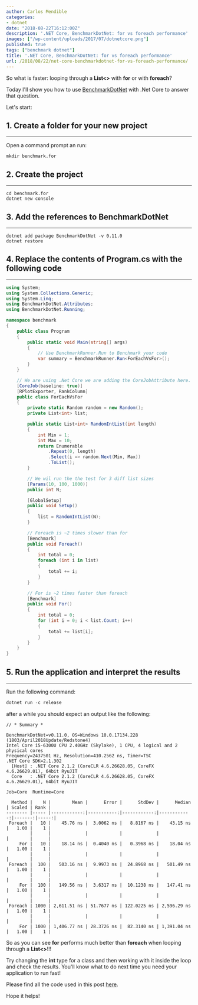 ```yaml
---
author: Carlos Mendible
categories:
- dotnet
date: "2018-08-22T16:12:00Z"
description: '.NET Core, BenchmarkDotNet: for vs foreach performance'
images: ["/wp-content/uploads/2017/07/dotnetcore.png"]
published: true
tags: ["benchmark dotnet"]
title: '.NET Core, BenchmarkDotNet: for vs foreach performance'
url: /2018/08/22/net-core-benchmarkdotnet-for-vs-foreach-performance/
---
```


So what is faster: looping through a **List<>** with **for** or with **foreach**?

Today I'll show you how to use [BenchmarkDotNet](https://benchmarkdotnet.org) with .Net Core to answer that question.

Let's start:

## 1. Create a folder for your new project
---
Open a command prompt an run:

``` shell
mkdir benchmark.for
```

## 2. Create the project
---

``` shell
cd benchmark.for
dotnet new console
```

## 3. Add the references to BenchmarkDotNet
---

``` shell
dotnet add package BenchmarkDotNet -v 0.11.0
dotnet restore
```

## 4. Replace the contents of Program.cs with the following code
---

``` csharp
using System;
using System.Collections.Generic;
using System.Linq;
using BenchmarkDotNet.Attributes;
using BenchmarkDotNet.Running;

namespace benchmark
{
    public class Program
    {
        public static void Main(string[] args)
        {
            // Use BenchmarkRunner.Run to Benchmark your code
            var summary = BenchmarkRunner.Run<ForEachVsFor>();
        }
    }

    // We are using .Net Core we are adding the CoreJobAttribute here.
    [CoreJob(baseline: true)]
    [RPlotExporter, RankColumn]
    public class ForEachVsFor
    {
        private static Random random = new Random();
        private List<int> list;

        public static List<int> RandomIntList(int length)
        {
            int Min = 1;
            int Max = 10;
            return Enumerable
                .Repeat(0, length)
                .Select(i => random.Next(Min, Max))
                .ToList();
        }

        // We wil run the the test for 3 diff list sizes
        [Params(10, 100, 1000)]
        public int N;

        [GlobalSetup]
        public void Setup()
        {
            list = RandomIntList(N);
        }

        // Foreach is ~2 times slower than for
        [Benchmark]
        public void Foreach()
        {
            int total = 0;
            foreach (int i in list)
            {
                total += i;
            }
        }

        // For is ~2 times faster than foreach
        [Benchmark]
        public void For()
        {
            int total = 0;
            for (int i = 0; i < list.Count; i++)
            {
                total += list[i];
            }
        }
    }
}
```

## 5. Run the application and interpret the results
---
Run the following command:

``` powershell
dotnet run -c release
```

after a while you should expect an output like the following:

``` shell
// * Summary *

BenchmarkDotNet=v0.11.0, OS=Windows 10.0.17134.228 (1803/April2018Update/Redstone4)
Intel Core i5-6300U CPU 2.40GHz (Skylake), 1 CPU, 4 logical and 2 physical cores
Frequency=2437501 Hz, Resolution=410.2562 ns, Timer=TSC
.NET Core SDK=2.1.302
  [Host] : .NET Core 2.1.2 (CoreCLR 4.6.26628.05, CoreFX 4.6.26629.01), 64bit RyuJIT
  Core   : .NET Core 2.1.2 (CoreCLR 4.6.26628.05, CoreFX 4.6.26629.01), 64bit RyuJIT

Job=Core  Runtime=Core

  Method |    N |        Mean |      Error |      StdDev |      Median | Scaled | Rank |
-------- |----- |------------:|-----------:|------------:|------------:|-------:|-----:|
 Foreach |   10 |    45.76 ns |  3.0062 ns |   8.8167 ns |    43.15 ns |   1.00 |    1 |
         |      |             |            |             |             |        |      |
     For |   10 |    18.14 ns |  0.4040 ns |   0.3968 ns |    18.04 ns |   1.00 |    1 |
         |      |             |            |             |             |        |      |
 Foreach |  100 |   503.16 ns |  9.9973 ns |  24.8968 ns |   501.49 ns |   1.00 |    1 |
         |      |             |            |             |             |        |      |
     For |  100 |   149.56 ns |  3.6317 ns |  10.1238 ns |   147.41 ns |   1.00 |    1 |
         |      |             |            |             |             |        |      |
 Foreach | 1000 | 2,611.51 ns | 51.7677 ns | 122.0225 ns | 2,596.29 ns |   1.00 |    1 |
         |      |             |            |             |             |        |      |
     For | 1000 | 1,406.77 ns | 28.3726 ns |  82.3140 ns | 1,391.04 ns |   1.00 |    1 |
```

So as you can see **for** performs much better than **foreach** when looping through a **List<>**!!!

Try changing the **int** type for a class and then working with it inside the loop and check the results. You'll know what to do next time you need your application to run fast!

Please find all the code used in this post [here](https://github.com/cmendible/dotnetcore.samples/tree/main/benchmarkdotnet.for).

Hope it helps!